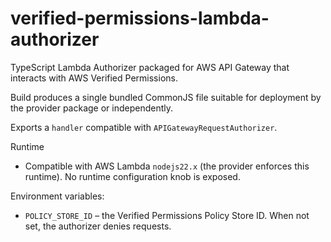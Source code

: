 # verified-permissions-lambda-authorizer

TypeScript Lambda Authorizer packaged for AWS API Gateway that interacts with AWS Verified Permissions.

Build produces a single bundled CommonJS file suitable for deployment by the provider package or independently.

Exports a `handler` compatible with `APIGatewayRequestAuthorizer`.

Runtime
- Compatible with AWS Lambda `nodejs22.x` (the provider enforces this runtime). No runtime configuration knob is exposed.

Environment variables:

- `POLICY_STORE_ID` – the Verified Permissions Policy Store ID. When not set, the authorizer denies requests.
